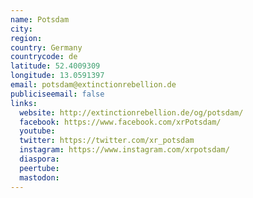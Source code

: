 ```yaml
---
name: Potsdam
city:
region:
country: Germany
countrycode: de
latitude: 52.4009309
longitude: 13.0591397
email: potsdam@extinctionrebellion.de
publiciseemail: false
links:
  website: http://extinctionrebellion.de/og/potsdam/
  facebook: https://www.facebook.com/xrPotsdam/
  youtube:
  twitter: https://twitter.com/xr_potsdam
  instagram: https://www.instagram.com/xrpotsdam/
  diaspora:
  peertube:
  mastodon:
---
```

